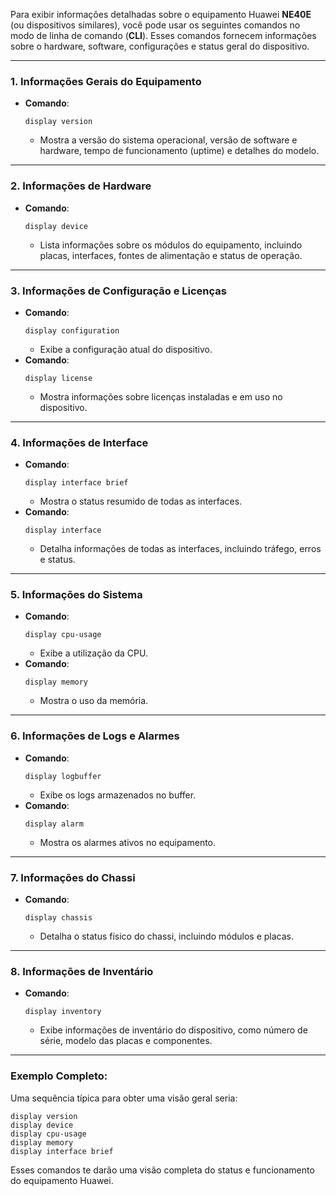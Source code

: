 Para exibir informações detalhadas sobre o equipamento Huawei **NE40E** (ou dispositivos similares), você pode usar os seguintes comandos no modo de linha de comando (**CLI**). Esses comandos fornecem informações sobre o hardware, software, configurações e status geral do dispositivo.

---

### **1. Informações Gerais do Equipamento**
- **Comando**:
  ```plaintext
  display version
  ```
  - Mostra a versão do sistema operacional, versão de software e hardware, tempo de funcionamento (uptime) e detalhes do modelo.

---

### **2. Informações de Hardware**
- **Comando**:
  ```plaintext
  display device
  ```
  - Lista informações sobre os módulos do equipamento, incluindo placas, interfaces, fontes de alimentação e status de operação.

---

### **3. Informações de Configuração e Licenças**
- **Comando**:
  ```plaintext
  display configuration
  ```
  - Exibe a configuração atual do dispositivo.
- **Comando**:
  ```plaintext
  display license
  ```
  - Mostra informações sobre licenças instaladas e em uso no dispositivo.

---

### **4. Informações de Interface**
- **Comando**:
  ```plaintext
  display interface brief
  ```
  - Mostra o status resumido de todas as interfaces.
- **Comando**:
  ```plaintext
  display interface
  ```
  - Detalha informações de todas as interfaces, incluindo tráfego, erros e status.

---

### **5. Informações do Sistema**
- **Comando**:
  ```plaintext
  display cpu-usage
  ```
  - Exibe a utilização da CPU.
- **Comando**:
  ```plaintext
  display memory
  ```
  - Mostra o uso da memória.

---

### **6. Informações de Logs e Alarmes**
- **Comando**:
  ```plaintext
  display logbuffer
  ```
  - Exibe os logs armazenados no buffer.
- **Comando**:
  ```plaintext
  display alarm
  ```
  - Mostra os alarmes ativos no equipamento.

---

### **7. Informações do Chassi**
- **Comando**:
  ```plaintext
  display chassis
  ```
  - Detalha o status físico do chassi, incluindo módulos e placas.

---

### **8. Informações de Inventário**
- **Comando**:
  ```plaintext
  display inventory
  ```
  - Exibe informações de inventário do dispositivo, como número de série, modelo das placas e componentes.

---

### Exemplo Completo:
Uma sequência típica para obter uma visão geral seria:
```plaintext
display version
display device
display cpu-usage
display memory
display interface brief
```

Esses comandos te darão uma visão completa do status e funcionamento do equipamento Huawei.